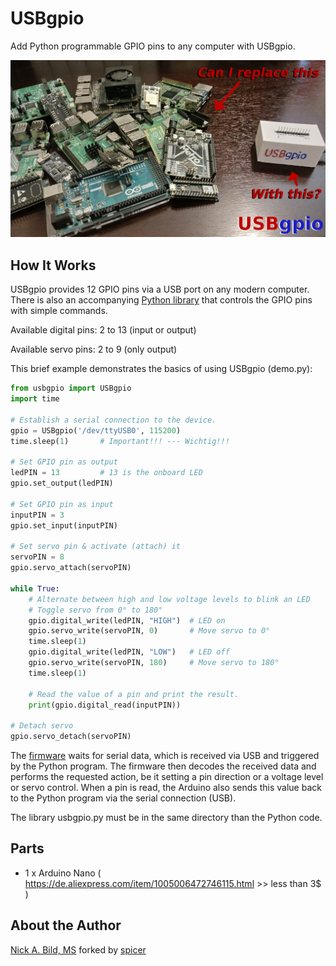 # USBgpio

Add Python programmable GPIO pins to any computer with USBgpio.

![](https://github.com/ltspicer/usb_gpio/blob/main/media/logo_sm.jpg)

## How It Works

USBgpio provides 12 GPIO pins via a USB port on any modern computer. There is also an accompanying [Python library](https://github.com/ltspicer/usb_gpio/blob/main/usbgpio.py) that controls the GPIO pins with simple commands.

Available digital pins: 2 to 13 (input or output)

Available servo pins: 2 to 9 (only output)

This brief example demonstrates the basics of using USBgpio (demo.py):

```python
from usbgpio import USBgpio
import time

# Establish a serial connection to the device.
gpio = USBgpio('/dev/ttyUSB0', 115200)
time.sleep(1)       # Important!!! --- Wichtig!!!

# Set GPIO pin as output
ledPIN = 13         # 13 is the onboard LED
gpio.set_output(ledPIN)

# Set GPIO pin as input
inputPIN = 3
gpio.set_input(inputPIN)

# Set servo pin & activate (attach) it
servoPIN = 8
gpio.servo_attach(servoPIN)

while True:
    # Alternate between high and low voltage levels to blink an LED
    # Toggle servo from 0° to 180°
    gpio.digital_write(ledPIN, "HIGH")  # LED on
    gpio.servo_write(servoPIN, 0)       # Move servo to 0°
    time.sleep(1)
    gpio.digital_write(ledPIN, "LOW")   # LED off
    gpio.servo_write(servoPIN, 180)     # Move servo to 180°
    time.sleep(1)

    # Read the value of a pin and print the result.
    print(gpio.digital_read(inputPIN))

# Detach servo
gpio.servo_detach(servoPIN)
```

The [firmware](https://github.com/ltspicer/usb_gpio/blob/main/usb_gpio_arduino/usb_gpio_arduino.ino) waits for serial data, which is received via USB and triggered by the Python program. The firmware then decodes the received data and performs the requested action, be it setting a pin direction or a voltage level or servo control. When a pin is read, the Arduino also sends this value back to the Python program via the serial connection (USB).

The library usbgpio.py must be in the same directory than the Python code.

## Parts

- 1 x Arduino Nano ( https://de.aliexpress.com/item/1005006472746115.html >> less than 3$ )

## About the Author

[Nick A. Bild, MS](https://nickbild79.firebaseapp.com/#!/) forked by [spicer](https://www.ltspiceusers.ch/)
